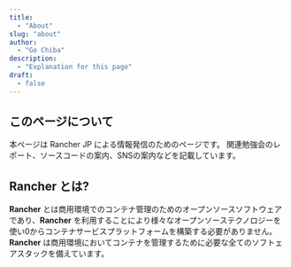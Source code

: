 ```yaml
---
title:
  - "About"
slug: "about"
author:
  - "Go Chiba"
description:
  - "Explanation for this page"
draft:
  - false
---
```


## このページについて
本ページは Rancher JP による情報発信のためのページです。
関連勉強会のレポート、ソースコードの案内、SNSの案内などを記載しています。

## Rancher とは?
**Rancher** とは商用環境でのコンテナ管理のためのオープンソースソフトウェアであり、**Rancher** を利用することにより様々なオープンソーステクノロジーを使い0からコンテナサービスプラットフォームを構築する必要がありません。
**Rancher** は商用環境においてコンテナを管理するために必要な全てのソフトェアスタックを備えています。
